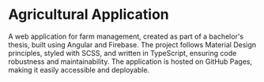 # Agricultural Application

A web application for farm management, created as part of a bachelor's thesis, built using Angular and Firebase. The project follows Material Design principles, styled with SCSS, and written in TypeScript, ensuring code robustness and maintainability. The application is hosted on GitHub Pages, making it easily accessible and deployable.